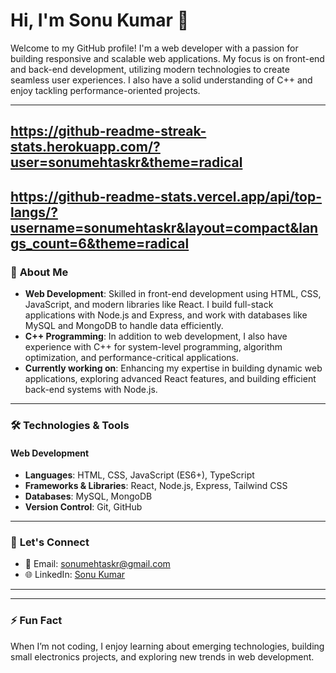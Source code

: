 # Hi, I'm Sonu Kumar 👋

Welcome to my GitHub profile! I'm a web developer with a passion for building responsive and scalable web applications. My focus is on front-end and back-end development, utilizing modern technologies to create seamless user experiences. I also have a solid understanding of C++ and enjoy tackling performance-oriented projects.

---
https://github-readme-streak-stats.herokuapp.com/?user=sonumehtaskr&theme=radical
---
https://github-readme-stats.vercel.app/api/top-langs/?username=sonumehtaskr&layout=compact&langs_count=6&theme=radical
---

### 🔭 **About Me**

- **Web Development**: Skilled in front-end development using HTML, CSS, JavaScript, and modern libraries like React. I build full-stack applications with Node.js and Express, and work with databases like MySQL and MongoDB to handle data efficiently.
- **C++ Programming**: In addition to web development, I also have experience with C++ for system-level programming, algorithm optimization, and performance-critical applications.
- **Currently working on**: Enhancing my expertise in building dynamic web applications, exploring advanced React features, and building efficient back-end systems with Node.js.

---

### 🛠️ **Technologies & Tools**

#### **Web Development**
- **Languages**: HTML, CSS, JavaScript (ES6+), TypeScript
- **Frameworks & Libraries**: React, Node.js, Express, Tailwind CSS
- **Databases**: MySQL, MongoDB
- **Version Control**: Git, GitHub

---

### 💬 **Let's Connect**

- 📧 Email: [sonumehtaskr@gmail.com](mailto:sonumehtaskr@gmail.com)
- 🌐 LinkedIn: [Sonu Kumar](https://www.linkedin.com/in/sonumehtaskr)

---

---

### ⚡ **Fun Fact**

When I’m not coding, I enjoy learning about emerging technologies, building small electronics projects, and exploring new trends in web development.
